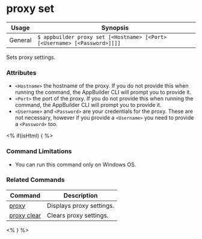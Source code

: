 proxy set
==========

Usage | Synopsis
------|-------
General | `$ appbuilder proxy set [<Hostname> [<Port> [<Username> [<Password>]]]]`

Sets proxy settings.

### Attributes
* `<Hostname>` the hostname of the proxy. If you do not provide this when running the command, the AppBuilder CLI will prompt you to provide it.
* `<Port>` the port of the proxy. If you do not provide this when running the command, the AppBuilder CLI will prompt you to provide it.
* `<Username>` and `<Password>` are your credentials for the proxy. These are not necessary, however if you provide a `<Username>` you need to provide a `<Password>` too.


<% if(isHtml) { %>
### Command Limitations

* You can run this command only on Windows OS.

### Related Commands

Command | Description
----------|----------
[proxy](proxy.html) | Displays proxy settings.
[proxy clear](proxy-clear.html) | Clears proxy settings.
<% } %>
